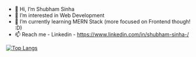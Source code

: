 - 👋 Hi, I’m Shubham Sinha
- 👀 I’m interested in Web Development
- 🌱 I’m currently learning MERN Stack (more focused on Frontend though! :D)
- 📫 Reach me - Linkedin - https://www.linkedin.com/in/shubham-sinha-/ 

[![Top Langs](https://github-readme-stats.vercel.app/api/top-langs/?username=shubhxl&layout=compact)](https://github.com/shubhxl/github-readme-stats)


<!---
shubhxl/shubhxl is a ✨ special ✨ repository because its `README.md` (this file) appears on your GitHub profile.
You can click the Preview link to take a look at your changes.
--->



